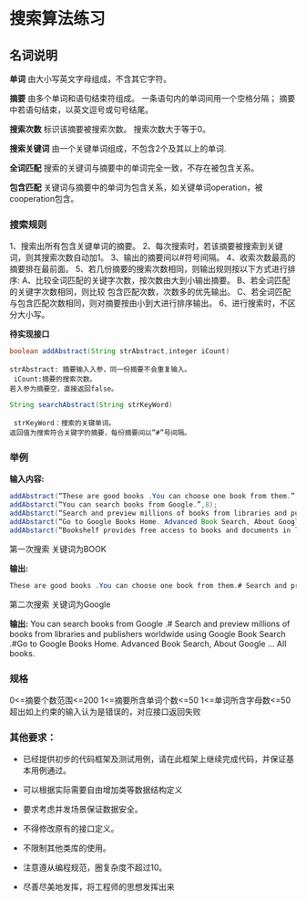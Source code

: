 # 搜索算法练习

## 名词说明

**单词**
由大小写英文字母组成，不含其它字符。

**摘要**
由多个单词和语句结束符组成。
一条语句内的单词间用一个空格分隔；
摘要中若语句结束，以英文逗号或句号结尾。

**搜索次数**
标识该摘要被搜索次数。
搜索次数大于等于0。

**搜索关键词**
由一个关键单词组成，不包含2个及其以上的单词.

**全词匹配**
搜索的关键词与摘要中的单词完全一致，不存在被包含关系。

**包含匹配**
关键词与摘要中的单词为包含关系，如关键单词operation，被cooperation包含。

### 搜索规则
1、搜索出所有包含关键单词的摘要。
2、每次搜索时，若该摘要被搜索到关键词，则其搜索次数自动加1。
3、输出的摘要间以#符号间隔。
4、收索次数最高的摘要排在最前面。
5、若几份摘要的搜索次数相同，则输出规则按以下方式进行排序:
	 A、比较全词匹配的关键字次数，按次数由大到小输出摘要。
	 B、若全词匹配的关键字次数相同，则比较 包含匹配次数，次数多的优先输出。
	 C、若全词匹配与包含匹配次数相同，则对摘要按由小到大进行排序输出。
6、进行搜索时，不区分大小写。

**待实现接口**
```java
boolean addAbstract(String strAbstract,integer iCount)
````
	strAbstract: 摘要输入入参，同一份摘要不会重复输入。
	 iCount:摘要的搜索次数。
	若入参为摘要空，直接返回false。


```java
String searchAbstract(String strKeyWord)
```
	 strKeyWord：搜索的关键单词。
	返回值为搜索符合关键字的摘要，每份摘要间以”#”号间隔。

### 举例
**输入内容:**
```java
addAbstract(“These are good books .You can choose one book from them.”,9);
addAbstarct(“You can search books from Google.”,8);
addAbstarct(“Search and preview millions of books from libraries and publishers worldwide using Google Book Search.”,8);
addAbstarct(“Go to Google Books Home. Advanced Book Search, About Google ... All books.”,6)
addAbstarct(“Bookshelf provides free access to books and documents in life science and healthcare.”,7)
```

第一次搜索 关键词为BOOK

**输出:**
```java
These are good books .You can choose one book from them.# Search and preview millions of books from libraries and publishers worldwide using Google Book Search.# You can search books from Google.# Bookshelf provides free access to books and documents in life science and healthcare.# Go to Google Books Home. Advanced Book Search, About Google ... All books.
```

第二次搜索 关键词为Google 

**输出:**
You can search books from Google .# Search and preview millions of books from libraries and publishers worldwide using Google Book Search .#Go to Google Books Home. Advanced Book Search, About Google ... All books.


### 规格
0<=摘要个数范围<=200
1<=摘要所含单词个数<=50
1<=单词所含字母数<=50
超出如上约束的输入认为是错误的，对应接口返回失败


### 其他要求：

- 已经提供初步的代码框架及测试用例，请在此框架上继续完成代码，并保证基本用例通过。

- 可以根据实际需要自由增加类等数据结构定义

- 要求考虑并发场景保证数据安全。

- 不得修改原有的接口定义。

- 不限制其他类库的使用。

- 注意遵从编程规范，圈复杂度不超过10。

- 尽善尽美地发挥，将工程师的思想发挥出来
